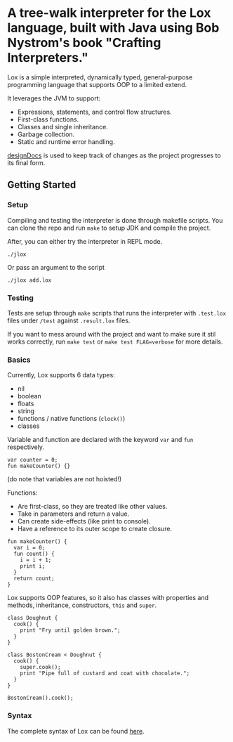 # A tree-walk interpreter for the Lox language, built with Java using Bob Nystrom's book "Crafting Interpreters."
Lox is a simple interpreted, dynamically typed, general-purpose programming language that supports OOP to a limited extend. <br>

It leverages the JVM to support:
- Expressions, statements, and control flow structures.
- First-class functions.
- Classes and single inheritance.
- Garbage collection.
- Static and runtime error handling.

[designDocs](designDocs) is used to keep track of changes as the project progresses to its final form.


## Getting Started
### Setup
Compiling and testing the interpreter is done through makefile scripts. You can clone the repo and run `make` to setup JDK and compile the project.

After, you can either try the interpreter in REPL mode.
```
./jlox
```
Or pass an argument to the script
```
./jlox add.lox
```
### Testing
Tests are setup through `make` scripts that runs the interpreter with `.test.lox` files under `/test` against `.result.lox` files. 

If you want to mess around with the project and want to make sure it stil works correctly, run `make test` or `make test FLAG=verbose` for more details.

### Basics
Currently, Lox supports 6 data types:
- nil
- boolean
- floats
- string
- functions / native functions (`clock()`)
- classes

Variable and function are declared with the keyword `var` and `fun` respectively. <br>
```
var counter = 0;
fun makeCounter() {}
```
(do note that variables are not hoisted!)

Functions:
- Are first-class, so they are treated like other values.
- Take in parameters and return a value.
- Can create side-effects (like print to console).
- Have a reference to its outer scope to create closure.
```
fun makeCounter() {
  var i = 0;
  fun count() {
    i = i + 1;
    print i;
  }
  return count;
}
```

Lox supports OOP features, so it also has classes with properties and methods, inheritance, constructors, `this` and `super`.
```
class Doughnut {
  cook() {
    print "Fry until golden brown.";
  }
}

class BostonCream < Doughnut {
  cook() {
    super.cook();
    print "Pipe full of custard and coat with chocolate.";
  }
}

BostonCream().cook();
```

### Syntax
The complete syntax of Lox can be found [here](https://craftinginterpreters.com/appendix-i.html).

### 
